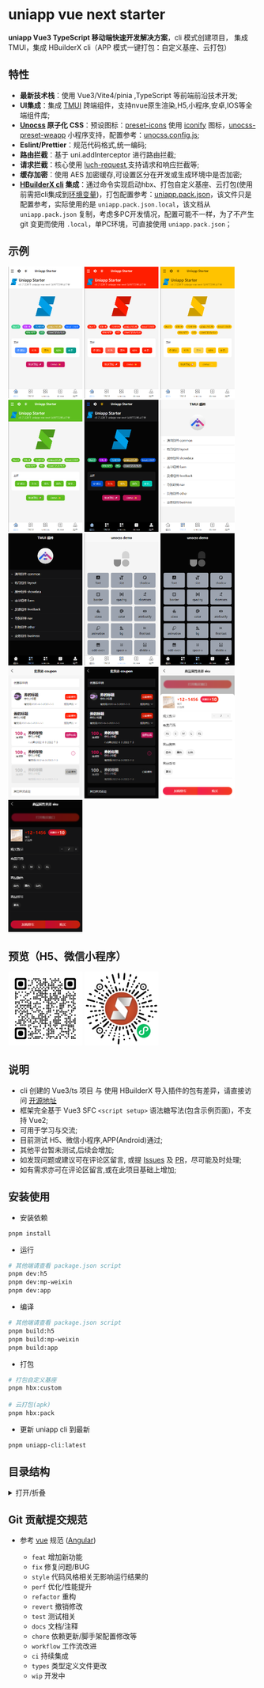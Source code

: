 # uniapp vue next starter

**uniapp Vue3 TypeScript 移动端快速开发解决方案**，cli 模式创建项目， 集成 TMUI，集成 HBuilderX cli（APP 模式一键打包：自定义基座、云打包）

## 特性

- **最新技术栈**：使用 Vue3/Vite4/pinia ,TypeScript 等前端前沿技术开发;
- **UI集成**：集成 [TMUI](https://tmui.design/) 跨端组件，支持nvue原生渲染,H5,小程序,安卓,IOS等全端组件库;
- **[Unocss](https://github.com/unocss/unocss) 原子化 CSS**：预设图标：[preset-icons](https://github.com/unocss/unocss/tree/main/packages/preset-icons#readme) 使用 [iconify](https://github.com/iconify/iconify) 图标，[unocss-preset-weapp](https://github.com/MellowCo/unocss-preset-weapp) 小程序支持，配置参考：[unocss.config.js](./unocss.config.js);
- **Eslint/Prettier**：规范代码格式,统一编码;
- **路由拦截**：基于 uni.addInterceptor 进行路由拦截;
- **请求拦截**：核心使用 [luch-request](https://ext.dcloud.net.cn/plugin?id=392),支持请求和响应拦截等;
- **缓存加密**：使用 AES 加密缓存,可设置区分在开发或生成环境中是否加密;
- **[HBuilderX cli](https://hx.dcloud.net.cn/cli/README) 集成**：通过命令实现启动hbx、打包自定义基座、云打包(使用前需把cli集成到[环境变量](https://hx.dcloud.net.cn/cli/env))，打包配置参考：[uniapp.pack.json](./uniapp.pack.json)，该文件只是配置参考，实际使用的是 `uniapp.pack.json.local`，该文档从 `uniapp.pack.json` 复制，考虑多PC开发情况，配置可能不一样，为了不产生 git 变更而使用 `.local`，单PC环境，可直接使用 `uniapp.pack.json`；

## 示例

<img src="./docs/images/00.png" width="150" />
<img src="./docs/images/01.png" width="150" />
<img src="./docs/images/02.png" width="150" />
<img src="./docs/images/03.png" width="150" />
<img src="./docs/images/04.png" width="150" />
<img src="./docs/images/05.png" width="150" />
<img src="./docs/images/06.png" width="150" />
<img src="./docs/images/07.png" width="150" />
<img src="./docs/images/08.png" width="150" />
<img src="./docs/images/09.png" width="150" />
<img src="./docs/images/10.png" width="150" />
<img src="./docs/images/11.png" width="150" />
<img src="./docs/images/12.png" width="150" />

## 预览（H5、微信小程序）

<img src="./src/static/images/h5Qcode.png" width="150" />
<img src="./src/static/images/wexinQcode.jpg" width="150" />

## 说明

- cli 创建的 Vue3/ts 项目 与 使用 HBuilderX 导入插件的包有差异，请直接访问 [开源地址](https://gitee.com/dodu/uniapp-starter)
- 框架完全基于 Vue3 SFC `<script setup>` 语法糖写法(包含示例页面)，不支持 Vue2;
- 可用于学习与交流;
- 目前测试 H5、微信小程序,APP(Android)通过;
- 其他平台暂未测试,后续会增加;
- 如发现问题或建议可在评论区留言, 或提 [Issues](https://gitee.com/dodu/uniapp-starter/issues) 及 [PR](https://gitee.com/dodu/uniapp-starter/pulls)，尽可能及时处理;
- 如有需求亦可在评论区留言,或在此项目基础上增加;

## 安装使用

- 安装依赖

```bash
pnpm install
```

- 运行

```bash
# 其他端请查看 package.json script
pnpm dev:h5
pnpm dev:mp-weixin
pnpm dev:app
```

- 编译

```bash
# 其他端请查看 package.json script
pnpm build:h5
pnpm build:mp-weixin
pnpm build:app
```

- 打包

```bash
# 打包自定义基座
pnpm hbx:custom

# 云打包(apk)
pnpm hbx:pack
```

- 更新 uniapp cli 到最新

```bash
pnpm uniapp-cli:latest
```

## 目录结构

<details>
  <summary>打开/折叠</summary>
  <pre><code>├─ scripts
│   └─hbx.pack.js # 利用 HBuilderX cli 打包脚本
│
├─ src
│   ├─assets # 静态资源目录
│   │
│   ├─components # 组件目录
│   │   ├─ AppProvider
│   │   │    ├─index.vue
│   │   └─...
│   │
│   ├─enums # 枚举/常量
│   │   ├─ appEnum.ts
│   │   └─...
│   │
│   ├─hooks # 钩子
│   │   ├─ router.ts
│   │   └─...
│   │
│   ├─pages # 页面
│   │   ├─ index
│   │   │    └─index.vue
│   │   └─...
│   │
│   ├─pages-tmui # tmui 组件展示 和 示例 分包
│   │   └─...
│   │
│   ├─router # tmui 必须
│   │   └─index.ts
│   │
│   ├─services # 接口相关
│   │   ├─ api # api
│   │   │    ├─auth.ts
│   │   │    └─...
│   │   │
│   │   └─ model # 数据模型
│   │        ├─authModel.d.ts
│   │        └─...
│   │
│   ├─settings # 设置
│   │   └─ encryptionSetting # 加密设置
│   │
│   ├─state # 状态管理模式(pinia)
│   │   ├─ modules # 数据模块
│   │   │    ├─auth.ts
│   │   │    └─...
│   │   │
│   │   └─ index.ts
│   │
│   ├─static # 静态公共文件
│   │   ├─ images # 图片
│   │   │    ├─avatar.png
│   │   │    └─...
│   │   │
│   │   └─ ...
│   │
│   ├─theme # tmui 必须
│   │   └─index.ts
│   │
│   ├─tmui # tmui 组件
│   │   ├─ components
│   │   └─ ...
│   │
│   ├─types # 类型文件
│   │   ├─ http.d.ts
│   │   └─ ...
│   │
│   └─utils # 工具类
│       ├─ cache # 缓存相关目录
│       ├─ http  # request相关目录
│       ├─ interceptors  # 拦截器相关目录
│       └─ ...
│
├─ .env
├─ .env.development
├─ .env.production
├─ .eslintignore
├─ .eslintrc.js
├─ .gitignore
├─ .prettierignore
├─ .prettierrc.js
├─ favicon.ico
├─ index.html
├─ LICENSE
├─ package.json
├─ pnpm-lock.yaml
├─ README.md
├─ tsconfig.json
├─ uniapp.pack.json # HBuilderX cli 打包配置
├─ uniapp.pack.json.local # 实际使用的 HBuilderX cli 打包配置
├─ unocss.config.js
└─ vite.config.ts
</code></pre>
</details>

## Git 贡献提交规范

- 参考 [vue](https://github.com/vuejs/vue/blob/dev/.github/COMMIT_CONVENTION.md) 规范 ([Angular](https://github.com/conventional-changelog/conventional-changelog/tree/master/packages/conventional-changelog-angular))

  - `feat` 增加新功能
  - `fix` 修复问题/BUG
  - `style` 代码风格相关无影响运行结果的
  - `perf` 优化/性能提升
  - `refactor` 重构
  - `revert` 撤销修改
  - `test` 测试相关
  - `docs` 文档/注释
  - `chore` 依赖更新/脚手架配置修改等
  - `workflow` 工作流改进
  - `ci` 持续集成
  - `types` 类型定义文件更改
  - `wip` 开发中
